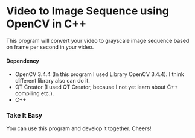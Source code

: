 # Video to Image Sequence using OpenCV in C++
This program will convert your video to grayscale image sequence based on frame per second in your video.

#### Dependency

- OpenCV 3.4.4 (In this program I used Library OpenCV 3.4.4). I think different library also can do it.
- QT Creator (I used QT Creator, because I not yet learn about C++ compiling etc.).
- C++

### Take It Easy
You can use this program and develop it together. Cheers!
